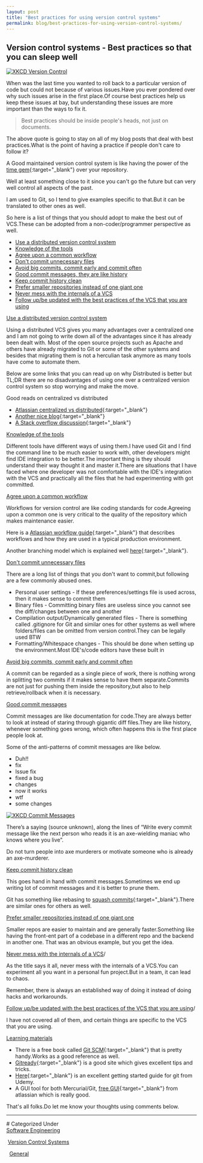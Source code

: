 ```yaml
---
layout: post
title: "Best practices for using version control systems"
permalink: blog/best-practices-for-using-version-control-systems/
---
```


## Version control systems - Best practices so that you can sleep well
    
<a class="image" href="/images/xkcd-vc.jpg">
<img src="/images/xkcd-vc.jpg" alt="XKCD Version Control"/>
</a>

When was the last time you wanted to roll back to a particular version of code but could not because of various issues.Have you ever pondered over why such issues arise in the first 
place.Of course best practices help us keep these issues at bay, but understanding these issues are more important than the ways to fix it.

> Best practices should be inside people's heads, not just on documents.

<!--break-->

The above quote is going to stay on all of my blog posts that deal with best practices.What is the point of having a practice if people don't care to follow it?

A Good maintained version control system is like having the power of the [time gem](http://www.comicvine.com/time-gem/4055-57126/){:target="_blank"} over your repository.

Well at least something close to it since you can't go the future but can very well control all aspects of the past.

I am used to Git, so I tend to give examples specific to that.But it can be translated to other ones as well.

So here is a list of things that you should adopt to make the best out of VCS.These can be adopted from a non-coder/programmer perspective as well.

- [Use a distributed version control system](#Distributed)
- [Knowledge of the tools](#Right-tools)
- [Agree upon a common workflow](#Workflow)
- [Don't commit unnecessary files](#UnnecessaryFiles)
- [Avoid big commits, commit early and commit often](#BigCommits)
- [Good commit messages, they are like history](#CommitMessages)
- [Keep commit history clean](#CleanHistory)
- [Prefer smaller repositories instead of one giant one](#SmallerRepos)
- [Never mess with the internals of a VCS](#VCSInternals)
- [Follow up/be updated with the best practices of the VCS that you are using](#FollowUp)


<a name = "Distributed"><u>Use a distributed version control system</u></a>

Using a distributed VCS gives you many advantages over a centralized one and I am not going to write down all of the advantages since it has already been dealt with.
Most of the open source projects such as Apache and others have already migrated to Git or some of the other systems and besides that migrating them is not a herculian task
anymore as many tools have come to automate them.

Below are some links that you can read up on why Distributed is better but TL;DR there are no disadvantages of using one over a centralized version control system so stop
worrying and make the move.

Good reads on centralized vs distributed

- [Atlassian centralized vs distributed](http://blogs.atlassian.com/2012/02/version-control-centralized-dvcs/){:target="_blank"}
- [Another nice blog](http://betterexplained.com/articles/intro-to-distributed-version-control-illustrated/){:target="_blank"}
- [A Stack overflow discussion](http://stackoverflow.com/questions/111031/comparison-between-centralized-and-distributed-version-control-systems){:target="_blank"}

 
<a name = "Right-tools"><u>Knowledge of the tools</u></a>

Different tools have different ways of using them.I have used Git and I find the command line to be much easier to work with, other developers might find IDE integration
to be better.The important thing is they should understand their way thought it and master it.There are situations that I have faced where one developer was not comfortable
with the IDE's integration with the VCS and practically all the files that he had experimenting with got committed.

<a name ="Workflow"><u>Agree upon a common workflow</u></a>

Workflows for version control are like coding standards for code.Agreeing upon a common one is very critical to the quality of the repository which makes maintenance easier.

Here is a [Atlassian workflow guide](https://www.atlassian.com/git/tutorials/comparing-workflows){:target="_blank"} that describes workflows and how they are used in a typical
production environment.

Another branching model which is explained well [here](http://nvie.com/posts/a-successful-git-branching-model/){:target="_blank"}.

<a name ="UnnecessaryFiles"><u>Don't commit unnecessary files</u></a>

There are a long list of things that you don't want to commit,but following are a few commonly abused ones.

- Personal user settings - If these preferences/settings file is used across, then it makes sense to commit them
- Binary files - Committing binary files are useless since you cannot see the diff/changes between one and another
- Compilation output/Dynamically generated files - There is something called .gitignore for Git and similar ones for other systems as well where folders/files can be omitted from version control.They can be legally used BTW
- Formatting/Whitespace changes - This should be done when setting up the environment.Most IDE's/code editors have these built in

<a name = "BigCommits"><u>Avoid big commits, commit early and commit often</u></a>

A commit can be regarded as a single piece of work, there is nothing wrong in splitting two commits if it makes sense to have them separate.Commits are not just 
for pushing them inside the repository,but also to help retrieve/rollback when it is necessary.

<a name = "CommitMessages"><u>Good commit messages</u></a>

Commit messages are like documentation for code.They are always better to look at instead of staring through gigantic diff files.They are like history, whenever something
goes wrong, which often happens this is the first place people look at.

Some of the anti-patterns of commit messages are like below.

- Duh!!
- fix
- Issue fix
- fixed a bug
- changes
- now it works
- wtf
- some changes

<a class="image" href="http://imgs.xkcd.com/comics/git_commit.png">
<img src="http://imgs.xkcd.com/comics/git_commit.png" alt="XKCD Commit Messages"/>
</a>

<br>

There’s a saying (source unknown), along the lines of “Write every commit message like the next person who reads it is an axe-wielding maniac who knows where you live”.

Do not turn people into axe murderers or motivate someone who is already an axe-murderer.

<a name = "CleanHistory"><u>Keep commit history clean</u></a>

This goes hand in hand with commit messages.Sometimes we end up writing lot of commit messages and it is better to prune them.

Git has something like rebasing to [squash commits](http://gitready.com/advanced/2009/02/10/squashing-commits-with-rebase.html){:target="_blank"}.There are similar ones for 
others as well.

<a name = "SmallerRepos"><u>Prefer smaller repositories instead of one giant one</u></a>

Smaller repos are easier to maintain and are generally faster.Something like having the front-ent part of a codebase in a different repo and the backend in another one.
That was an obvious example, but you get the idea.

<a name = "VCSInternals"><u>Never mess with the internals of a VCS</u>/<a>

As the title says it all, never mess with the internals of a VCS.You can experiment all you want in a personal fun project.But in a team, it can lead to chaos.

Remember, there is always an established way of doing it instead of doing hacks and workarounds.

<a name = "FollowUp"><u>Follow up/be updated with the best practices of the VCS that you are using</u>/<a>

I have not covered all of them, and certain things are specific to the VCS that you are using.

<u>Learning materials</u>

- There is a free book called [Git SCM](https://git-scm.com/book/en/v2){:target="_blank"} that is pretty handy.Works as a good reference as well.  
- [Gitready](http://gitready.com/){:target="_blank"} is a good site which gives excellent tips and tricks.
- [Here](https://blog.udemy.com/git-tutorial-a-comprehensive-guide/){:target="_blank"} is an excellent getting started guide for git from Udemy.
- A GUI tool for both Mercurial/Git, [free GUI](https://www.atlassian.com/software/sourcetree/overview){:target="_blank"} from atlassian which is really good.

That's all folks.Do let me know your thoughts using comments below.

<hr>
# Categorized Under
<br>
<i class="fa fa-folder-o"></i><a id="category" href="/blog-list?item-0" onClick="nav()">Software Engineering</a>

&nbsp;<i class="fa fa-folder-o"></i><a id="category" href="/blog-list?item-0&item-0-3" onClick="nav()">Version Control Systems</a>

&nbsp;&nbsp;<i class="fa fa-folder-o"></i><a id="category" href="/blog-list?item-0&item-0-3&item-0-3-0" onClick="nav()">General</a>








